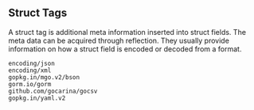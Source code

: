 ## Struct Tags

A struct tag is additional meta information inserted into struct fields. The meta data can be acquired through reflection. They usually provide information on how a struct field is encoded or decoded from a format.

```
encoding/json
encoding/xml
gopkg.in/mgo.v2/bson
gorm.io/gorm
github.com/gocarina/gocsv
gopkg.in/yaml.v2
```
